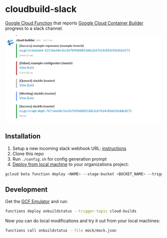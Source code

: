 # cloudbuild-slack

[Google Cloud Function] that reports [Google Cloud Container Builder] progress to a slack channel.

![Example output](mock/cloudbuild-slack.png)

## Installation

1. Setup a new incoming slack webhook URL: [instructions]
2. Clone this repo
3. Run `./config.sh` for config generation prompt
4. [Deploy from local machine] to your organizations project:

``` bash
gcloud beta function deploy <NAME> --stage-bucket <BUCKET_NAME> --trigger-topic cloud-builds --entry-point onbuildstatus
```

## Development

Get the [GCF Emulator] and run:
``` bash
functions deploy onbuildstatus --trigger-topic cloud-builds
```
Now you can do local modifications and try it out from your local machines:
``` bash
functions call onbuildstatus --file mock/mock.json
```



[deploy from local machine]: https://cloud.google.com/functions/docs/deploying/filesystem
[Google Cloud Container Builder]: https://cloud.google.com/container-builder/docs/
[Google Cloud Function]: https://cloud.google.com/functions/
[GCF Emulator]: https://cloud.google.com/functions/docs/emulator
[instructions]: https://api.slack.com/incoming-webhooks
